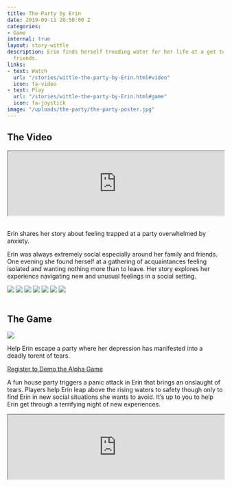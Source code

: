 ```yaml
---
title: The Party by Erin
date: 2019-09-11 20:50:00 Z
categories:
- Game
internal: true
layout: story-wittle
description: Erin finds herself treading water for her life at a get together of close
  friends.
links:
- text: Watch
  url: "/stories/wittle-the-party-by-Erin.html#video"
  icon: fa-video
- text: Play
  url: "/stories/wittle-the-party-by-Erin.html#game"
  icon: fa-joystick
image: "/uploads/the-party/the-party-poster.jpg"
---
```


<h2 id="video">The Video</h2>
<figure class="image is-1by1" style="margin:0px">
<iframe class="has-ratio" width="100%" height="auto" src="https://youtube.com/embed/Wx_CHXNorhI" allowfullscreen></iframe>
</figure>
<br>
<p class="is-size-4 has-text-weight-light">
Erin shares her story about feeling trapped at a party overwhelmed by anxiety.  
</p>

Erin was always extremely social especially around her family and friends. One evening she found herself at a gathering of acquaintances feeling isolated and wanting nothing more than to leave. Her story explores her experience navigating new and unusual feelings in a social setting.  

<img src="{{site.baseurl}}/uploads/the-party/the-party-story-02-800x800.jpg">
<img src="{{site.baseurl}}/uploads/the-party/the-party-story-04-800x800.jpg">
<img src="{{site.baseurl}}/uploads/the-party/the-party-story-05-800x800.jpg">
<img src="{{site.baseurl}}/uploads/the-party/the-party-story-06-800x800.jpg">
<img src="{{site.baseurl}}/uploads/the-party/the-party-story-07-800x800.jpg">
<img src="{{site.baseurl}}/uploads/the-party/the-party-story-08-800x800.jpg">
<img src="{{site.baseurl}}/uploads/the-party/the-party-story-01-800x800.jpg">
<br>
<br>

<h2 id="game">The Game</h2>
<img src="{{site.baseurl}}/uploads/the-party/the-party-game-800x800.jpg">

<p class="is-size-4 has-text-weight-light">
Help Erin escape a party where her depression has manifested into a deadly torent of tears. 
</p>
<p>
  <a class="button is-info is-rounded" href="https://forms.gle/QbHyTiv3RgB8tzhD6">
    Register to Demo the Alpha Game
  </a>
</p>

A fun house party triggers a panic attack in Erin that brings an onslaught of tears. Players help Erin leap above the rising waters to safety though only to find Erin in new social situations she wants to avoid. It’s up to you to help Erin get through a terrifying night of new experiences.   

<figure class="image is-16by9" style="margin:0px">
<iframe class="has-ratio" width="100%" height="auto" src="https://youtube.com/embed/QHFjpLYBdzo" allowfullscreen></iframe>
</figure>


